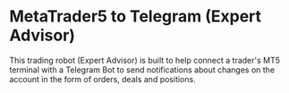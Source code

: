 # MetaTrader5 to Telegram (Expert Advisor)

This trading robot (Expert Advisor) is built to help connect a trader's MT5 terminal with a Telegram Bot to send notifications about changes on the account in the form of orders, deals and positions.
